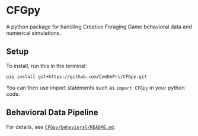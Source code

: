 # CFGpy
A python package for handling Creative Foraging Game behavioral data and numerical simulations.

## Setup

To install, run this in the terminal:

`pip install git+https://github.com/ComDePri/CFGpy.git`

You can then use import statements such as `import CFGpy` in your python code.

## Behavioral Data Pipeline

For details, see [`CFGpy/behavioral/README.md`](https://github.com/ComDePri/CFGpy/blob/main/CFGpy/behavioral/README.md).